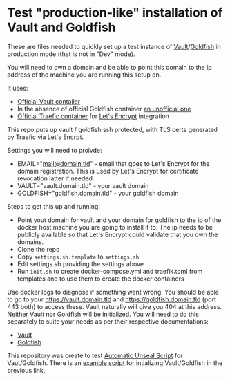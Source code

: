 # Test "production-like" installation of Vault and Goldfish

These are files needed to quickly set up a test instance of [Vault](https://www.vaultproject.io)/[Goldfish](https://github.com/Caiyeon/goldfish) in production mode (that is not in "Dev" mode).

You will need to own a domain and be able to point this domain to the ip address of the machine you are running this setup on.

It uses:

- [Official Vault contailer](https://hub.docker.com/_/vault/)
- In the absence of official Goldfish container [an unofficial one](http://bla)
- [Official Traefic container](https://hub.docker.com/_/traefik/) for [Let's Encrypt](https://letsencrypt.org/) integration

This repo puts up vault / goldfish ssh protected, with TLS certs generated by Traefic via Let's Encrpt.

Settings you will need to proivde:

- EMAIL="mail@domain.tld" - email that goes to Let's Encrypt for the domain registration. This is used by Let's Encrypt for certificate revocation latter if needed.
- VAULT="vault.domain.tld" - your vault domain
- GOLDFISH="goldfish.domain.tld" - your goldfish domain

Steps to get this up and running:

- Point yout domain for vault and your domain for goldfish to the ip of the docker host machine you are going to install it to. The ip needs to be publicly available so that Let's Encrypt could validate that you own the domains.
- Clone the repo
- Copy `settings.sh.template` to `settings.sh`
- Edit settings.sh providing the settings above
- Run `init.sh` to create docker-compose.yml and traefik.toml from templates and to use them to create the docker containers

Use docker logs to diagnose if something went wrong. You should be able to go to your <https://vault.domain.tld> and <https://goldfish.domain.tld> (port 443 both) to access these. Vault naturally will give you 404 at this address.
Neither Vault nor Goldfish will be initialized. You will need to do this separately to suite your needs as per their respective documentations:

- [Vault](https://www.vaultproject.io/intro/getting-started/deploy.html#initializing-the-vault)
- [Goldfish](https://github.com/Caiyeon/goldfish/wiki/Production-Deployment#1-write-goldfish-approle)

This repository was create to test [Automatic Unseal Script](https://github.com/andrewsav-datacom/vault-unseal) for Vaut/Goldfish. There is an [example script](https://github.com/andrewsav-datacom/vault-unseal/blob/master/example-init.sh) for intializing Vault/Goldfish in the previous link.
